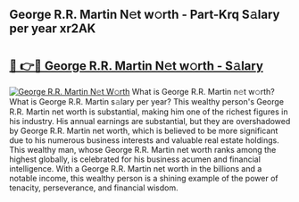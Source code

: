 ## George R.R. Martin N𝚎t w𝚘rth - Part-Krq S𝚊lary per year xr2AK

# <h2><a href="http://gc33y58.nevu.top/?p=George+R.R.+Martin">🔗 👉🔴 George R.R. Martin N𝚎t w𝚘rth - S𝚊lary</a></h2>

[![George R.R. Martin N𝚎t W𝚘rth](https://i.imgur.com/Oavwk0R.jpeg)](http://gc33y58.nevu.top/?p=George+R.R.+Martin)
What is George R.R. Martin n𝚎t w𝚘rth? What is George R.R. Martin s𝚊lary per year?
This wealthy person's George R.R. Martin net worth is substantial, making him one of the richest figures in his industry. His annual earnings are substantial, but they are overshadowed by George R.R. Martin net worth, which is believed to be more significant due to his numerous business interests and valuable real estate holdings. This wealthy man, whose George R.R. Martin net worth ranks among the highest globally, is celebrated for his business acumen and financial intelligence. With a George R.R. Martin net worth in the billions and a notable income, this wealthy person is a shining example of the power of tenacity, perseverance, and financial wisdom.
